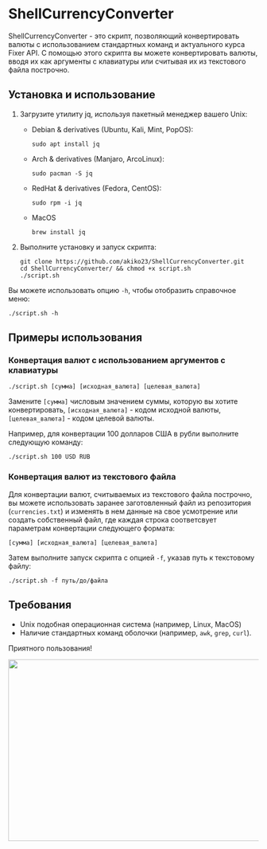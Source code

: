   # ShellCurrencyConverter

ShellCurrencyConverter - это скрипт, позволяющий конвертировать валюты с использованием стандартных команд и актуального курса Fixer API. С помощью этого скрипта вы можете конвертировать валюты, вводя их как аргументы с клавиатуры или считывая их из текстового файла построчно.

## Установка и использование
   
1. Загрузите утилиту jq, используя пакетный менеджер вашего Unix:
    - Debian & derivatives (Ubuntu, Kali, Mint, PopOS):
      ```
      sudo apt install jq
      ```
    - Arch & derivatives (Manjaro, ArcoLinux):
      ```
      sudo pacman -S jq
      ```
    - RedHat & derivatives (Fedora, CentOS):
      ```
      sudo rpm -i jq 
      ```
    - MacOS
      ```
      brew install jq 
      ```

2. Выполните установку и запуск скрипта:
   ```
   git clone https://github.com/akiko23/ShellCurrencyConverter.git
   cd ShellCurrencyConverter/ && chmod +x script.sh
   ./script.sh
   ```

Вы можете использовать опцию `-h`, чтобы отобразить справочное меню:
   ```
   ./script.sh -h
   ```

## Примеры использования

### Конвертация валют с использованием аргументов с клавиатуры
```
./script.sh [сумма] [исходная_валюта] [целевая_валюта]
```
Замените `[сумма]` числовым значением суммы, которую вы хотите конвертировать, `[исходная_валюта]` - кодом исходной валюты, `[целевая_валюта]` - кодом целевой валюты.

Например, для конвертации 100 долларов США в рубли выполните следующую команду:
```
./script.sh 100 USD RUB
```

### Конвертация валют из текстового файла

Для конвертации валют, считываемых из текстового файла построчно, вы можете использовать заранее заготовленный файл из репозитория (`currencies.txt`) и изменять в нем данные на свое усмотрение или создать собственный файл, где каждая строка соответсвует параметрам конвертации следующего формата:
```
[сумма] [исходная_валюта] [целевая_валюта]
```

Затем выполните запуск скрипта с опцией `-f`, указав путь к текстовому файлу:
```
./script.sh -f путь/до/файла
```

## Требования
- Unix подобная операционная система (например, Linux, MacOS)
- Наличие стандартных команд оболочки (например, `awk`, `grep`, `curl`).

Приятного пользования!

<img width="600" height="365" src="https://www.meme-arsenal.com/memes/ee9d59eb87605907186a2407b84f2b89.jpg" />
